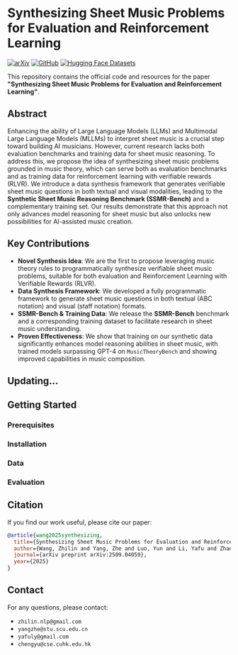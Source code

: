 # Synthesizing Sheet Music Problems for Evaluation and Reinforcement Learning


[![arXiv](https://img.shields.io/badge/arXiv-2509.04059-b31b1b.svg)](https://arxiv.org/abs/2509.04059)
[![GitHub](https://img.shields.io/badge/GitHub-Repo-blue.svg)](https://github.com/Linzwcs/AutoMusicTheoryQA) <!--- Placeholder link -->
[![Hugging Face Datasets](https://img.shields.io/badge/%F0%9F%A4%97%20Hugging%20Face-Datasets-yellow)](https://huggingface.co/datasets/YOUR_USERNAME/SSMR-Bench) <!--- Placeholder link -->

This repository contains the official code and resources for the paper **"Synthesizing Sheet Music Problems for Evaluation and Reinforcement Learning"**.


## Abstract

Enhancing the ability of Large Language Models (LLMs) and Multimodal Large Language Models (MLLMs) to interpret sheet music is a crucial step toward building AI musicians. However, current research lacks both evaluation benchmarks and training data for sheet music reasoning. To address this, we propose the idea of synthesizing sheet music problems grounded in music theory, which can serve both as evaluation benchmarks and as training data for reinforcement learning with verifiable rewards (RLVR). We introduce a data synthesis framework that generates verifiable sheet music questions in both textual and visual modalities, leading to the **Synthetic Sheet Music Reasoning Benchmark (SSMR-Bench)** and a complementary training set. Our results demonstrate that this approach not only advances model reasoning for sheet music but also unlocks new possibilities for AI-assisted music creation.

## Key Contributions

*   **Novel Synthesis Idea**: We are the first to propose leveraging music theory rules to programmatically synthesize verifiable sheet music problems, suitable for both evaluation and Reinforcement Learning with Verifiable Rewards (RLVR).
*   **Data Synthesis Framework**: We developed a fully programmatic framework to generate sheet music questions in both textual (ABC notation) and visual (staff notation) formats.
*   **SSMR-Bench & Training Data**: We release the **SSMR-Bench** benchmark and a corresponding training dataset to facilitate research in sheet music understanding.
*   **Proven Effectiveness**: We show that training on our synthetic data significantly enhances model reasoning abilities in sheet music, with trained models surpassing GPT-4 on `MusicTheoryBench` and showing improved capabilities in music composition.


## Updating...

## Getting Started

### Prerequisites

### Installation

### Data


### Evaluation


## Citation

If you find our work useful, please cite our paper:

```bibtex
@article{wang2025synthesizing,
  title={Synthesizing Sheet Music Problems for Evaluation and Reinforcement Learning},
  author={Wang, Zhilin and Yang, Zhe and Luo, Yun and Li, Yafu and Zhang, Haoran and Zhang, Runzhe and Wong, Derek F. and Zhou, Jizhe and Cheng, Yu},
  journal={arXiv preprint arXiv:2509.04059},
  year={2025}
}
```

## Contact

For any questions, please contact:
*   `zhilin.nlp@gmail.com`
*   `yangzhe@stu.scu.edu.cn`
*   `yafuly@gmail.com`
*   `chengyu@cse.cuhk.edu.hk`


